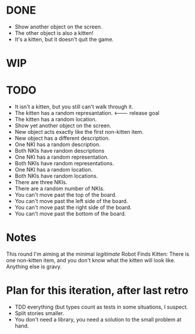 # DONE

* Show another object on the screen.
* The other object is also a kitten!
* It's a kitten, but it doesn't quit the game.

# WIP


# TODO

* It isn't a kitten, but you still can't walk through it.
* The kitten has a random represantation. &lt;--- release goal
* The kitten has a random location.
* Show yet another object on the screen.
* New object acts exactly like the first non-kitten item.
* New object has a different description.
* One NKI has a random description.
* Both NKIs have random descriptions
* One NKI has a random representation.
* Both NKIs have random representations.
* One NKI has a random location.
* Both NKIs have random locations.
* There are three NKIs.
* There are a random number of NKIs.
* You can't move past the top of the board.
* You can't move past the left side of the board.
* You can't move past the right side of the board.
* You can't move past the bottom of the board.

# Notes

This round I'm aiming at the minimal *legitimate* Robot Finds Kitten: There is one non-kitten item, and you don't know what the kitten will look like. Anything else is gravy.

# Plan for this iteration, after last retro

* TDD everything (but types count as tests in some situations, I suspect.
* Split stories smaller.
* You don't need a library, you need a solution to the small problem at
  hand.
